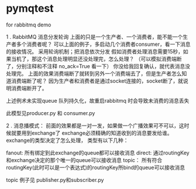 # pymqtest

for rabbitmq demo

1 . RabbitMQ 消息分发轮询
  上面的只是一个生产者、一个消费者，能不能一个生产者多个消费者呢？ 
  可以上面的例子，多启动几个消费者consumer，看一下消息的接收情况。 
  采用轮询机制；把消息依次分发
  假如消费者处理消息需要15秒，如果当机了，那这个消息处理明显还没处理完，怎么处理？ 
  （可以模拟消费端断了，分别注释和不注释 no_ack=True 看一下） 
  你没给我回复确认，就代表消息没处理完。
  上面的效果消费端断了就转到另外一个消费端去了，但是生产者怎么知道消费端断了呢？ 
  因为生产者和消费者是通过socket连接的，socket断了，就说明消费端断开了。


  上述例术未实现queue 队列持久化，故重启rabbitmq 时会导致未消费的消息丢失

  此模型见producer.py 和 consumer.py


2 . 消息播模式：
  前面的效果都是一对一发，如果做一个广播效果可不可以，这时候就要用到exchange了 
  exchange必须精确的知道收到的消息要发给谁。exchange的类型决定了怎么处理， 
  类型有以下几种：

  fanout: 所有绑定到此exchange的queue都可以接收消息
  direct: 通过routingKey和exchange决定的那个唯一的queue可以接收消息
  topic： 所有符合routingKey(此时可以是一个表达式)的routingKey所bind的queue可以接收消息
  
  topic 例子见 publisher.py和subscriber.py
